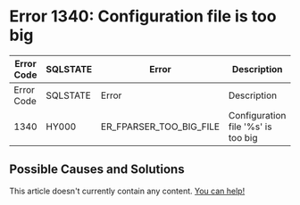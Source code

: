 
# Error 1340: Configuration file is too big


| Error Code | SQLSTATE | Error | Description |
| --- | --- | --- | --- |
| Error Code | SQLSTATE | Error | Description |
| 1340 | HY000 | ER_FPARSER_TOO_BIG_FILE | Configuration file '%s' is too big |




## Possible Causes and Solutions


This article doesn't currently contain any content. [You can help!](/en/writing-and-editing-knowledge-base-articles/)

